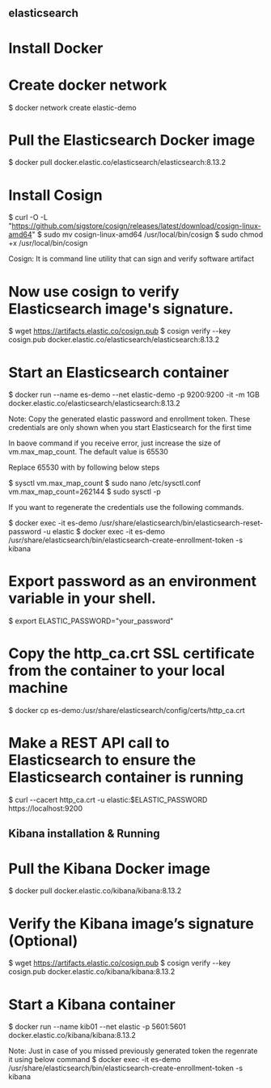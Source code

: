 ## elasticsearch

# Install Docker

# Create docker network
$ docker network create elastic-demo
# Pull the Elasticsearch Docker image
$ docker pull docker.elastic.co/elasticsearch/elasticsearch:8.13.2
# Install Cosign
$ curl -O -L "https://github.com/sigstore/cosign/releases/latest/download/cosign-linux-amd64"
$ sudo mv cosign-linux-amd64 /usr/local/bin/cosign
$ sudo chmod +x /usr/local/bin/cosign

Cosign: It is command line utility that can sign and verify software artifact

# Now use cosign to verify Elasticsearch image's signature.
$ wget https://artifacts.elastic.co/cosign.pub
$ cosign verify --key cosign.pub docker.elastic.co/elasticsearch/elasticsearch:8.13.2
# Start an Elasticsearch container
$ docker run --name es-demo --net elastic-demo -p 9200:9200 -it -m 1GB docker.elastic.co/elasticsearch/elasticsearch:8.13.2

Note: Copy the generated elastic password and enrollment token. These credentials are only shown when you start Elasticsearch for the first time

In baove command if you receive error, just increase the size of vm.max_map_count. The default value is 65530

Replace 65530 with by following below steps

$ sysctl vm.max_map_count
$ sudo nano /etc/sysctl.conf
vm.max_map_count=262144
$ sudo sysctl -p

If you want to regenerate the credentials use the following commands.

$ docker exec -it es-demo /usr/share/elasticsearch/bin/elasticsearch-reset-password -u elastic
$ docker exec -it es-demo /usr/share/elasticsearch/bin/elasticsearch-create-enrollment-token -s kibana

# Export password as an environment variable in your shell.
$ export ELASTIC_PASSWORD="your_password"

# Copy the http_ca.crt SSL certificate from the container to your local machine
$ docker cp es-demo:/usr/share/elasticsearch/config/certs/http_ca.crt 

# Make a REST API call to Elasticsearch to ensure the Elasticsearch container is running
$ curl --cacert http_ca.crt -u elastic:$ELASTIC_PASSWORD https://localhost:9200

## Kibana installation & Running

# Pull the Kibana Docker image
$ docker pull docker.elastic.co/kibana/kibana:8.13.2
# Verify the Kibana image’s signature (Optional)
$ wget https://artifacts.elastic.co/cosign.pub
$ cosign verify --key cosign.pub docker.elastic.co/kibana/kibana:8.13.2
# Start a Kibana container
$ docker run --name kib01 --net elastic -p 5601:5601 docker.elastic.co/kibana/kibana:8.13.2

Note: Just in case of you missed previously generated token the regenrate it using below command
$ docker exec -it es-demo /usr/share/elasticsearch/bin/elasticsearch-create-enrollment-token -s kibana










